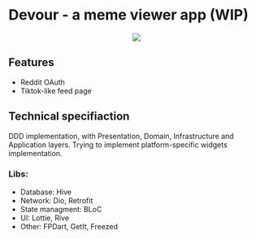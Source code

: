 # Devour - a meme viewer app (WIP)
<div align="center">
    <img src="github/preview.gif">
</div>

## Features
- Reddit OAuth 
- Tiktok-like feed page

## Technical specifiaction
DDD implementation, with Presentation, Domain, Infrastructure and Application layers. Trying to implement platform-specific widgets implementation.
### Libs:
- Database: Hive
- Network: Dio, Retrofit
- State managment: BLoC
- UI: Lottie, Rive
- Other: FPDart, GetIt, Freezed